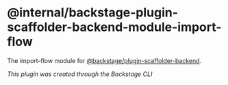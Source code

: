 # @internal/backstage-plugin-scaffolder-backend-module-import-flow

The import-flow module for [@backstage/plugin-scaffolder-backend](https://www.npmjs.com/package/@backstage/plugin-scaffolder-backend).

_This plugin was created through the Backstage CLI_
